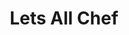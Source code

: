 ---		
layout: project
title: "Lets All Chef"
summary: "Food marketplace and recipe ideas"
description: "It's a food service platform that suggests, orders and guides you to make recipes. Smart companion for home cooks and professional chefs. Accomplish more in the kitchen with what you have."
visit: "https://letsallchef.github.io"
technologies: ["NodeJS", "ExpressJS", "MongoDB", "EJS", "API", "JWT", "Semantic-UI"]
categories: ["project"]
---